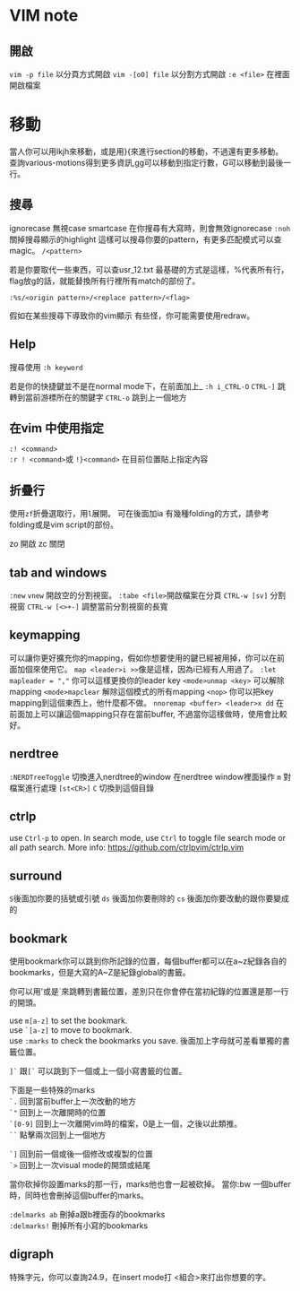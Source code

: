 # VIM note

## 開啟
`vim -p file` 以分頁方式開啟
`vim -[oO] file` 以分割方式開啟
`:e <file>` 在裡面開啟檔案

# 移動
當人你可以用lkjh來移動，或是用}{來進行section的移動，不過還有更多移動。
查詢various-motions得到更多資訊,<number>gg可以移動到指定行數，G可以移動到最後一行。

## 搜尋
ignorecase 無視case
smartcase 在你搜尋有大寫時，則會無效ignorecase
`:noh` 關掉搜尋顯示的highlight
這樣可以搜尋你要的pattern，有更多匹配模式可以查magic。
`/<pattern>`

若是你要取代一些東西，可以查usr_12.txt
最基礎的方式是這樣，%代表所有行，flag放g的話，就能替換所有行裡所有match的部份了。
```
:%s/<origin pattern>/<replace pattern>/<flag>
```

假如在某些搜尋下導致你的vim顯示 有些怪，你可能需要使用redraw。


## Help

搜尋使用
`:h keyword`

若是你的快捷鍵並不是在normal mode下，在前面加上<mode>_<shortcut>
`:h i_CTRL-O`
`CTRL-]` 跳轉到當前游標所在的關鍵字
`CTRL-o` 跳到上一個地方


## 在vim 中使用指定

`:! <command>` \
`:r ! <command>`或 `!}<command>` 在目前位置貼上指定內容

## 折疊行
使用`zf`折疊選取行，用`l`展開。
可在後面加ia
有幾種folding的方式，請參考folding或是vim script的部份。

zo 開啟
zc 關閉

## tab and windows
`:new`
`vnew` 開啟空的分割視窗。
`:tabe <file>`開啟檔案在分頁
`CTRL-w [sv]` 分割視窗
`CTRL-w [<>+-]` 調整當前分割視窗的長寬

## keymapping
可以讓你更好擴充你的mapping，假如你想要使用的鍵已經被用掉，你可以在前面加個<leader>來使用它。
`map <leader>i >>`像是這樣，因為i已經有人用過了。
`:let mapleader = ","` 你可以這樣更換你的leader key
``<mode>unmap <key>`` 可以解除mapping
`<mode>mapclear` 解除這個模式的所有mapping
`<nop>` 你可以把key mapping到這個東西上，他什麼都不做。
`nnoremap <buffer> <leader>x dd` 在前面加上<buffer>可以讓這個mapping只存在當前buffer, 不過當你這樣做時，使用<localleader>會比較好。

## nerdtree
`:NERDTreeToggle` 切換進入nerdtree的window
在nerdtree window裡面操作
`m` 對檔案進行處理
`[st<CR>]`
`C` 切換到這個目錄

## ctrlp
use `Ctrl-p` to open.
In search mode, use `Ctrl` to toggle file search mode or all path search.
More info: https://github.com/ctrlpvim/ctrlp.vim

## surround
`S`後面加你要的括號或引號
`ds` 後面加你要刪除的
`cs` 後面加你要改動的跟你要變成的

## bookmark
使用bookmark你可以跳到你所記錄的位置，每個buffer都可以在a~z紀錄各自的bookmarks，但是大寫的A~Z是紀錄global的書籤。

你可以用'或是\`來跳轉到書籤位置，差別只在你會停在當初紀錄的位置還是那一行的開頭。

use `m[a-z]` to set the bookmark. \
use `` `[a-z] `` to move to bookmark. \
use `:marks` to check the bookmarks you save. 後面加上字母就可差看單獨的書籤位置。

`` ]` `` 跟`` [` `` 可以跳到下一個或上一個小寫書籤的位置。

下面是一些特殊的marks \
`` `. `` 回到當前buffer上一次改動的地方 \
`` `" `` 回到上一次離開時的位置 \
`` `[0-9] `` 回到上一次離開vim時的檔案，0是上一個，之後以此類推。 \
``` `` ``` 點擊兩次回到上一個地方

`` `] `` 回到前一個或後一個修改或複製的位置 \
`` `> `` 回到上一次visual mode的開頭或結尾

當你砍掉你設置marks的那一行，marks他也會一起被砍掉。
當你:bw 一個buffer時，同時也會刪掉這個buffer的marks。

`:delmarks ab` 刪掉a跟b裡面存的bookmarks \
`:delmarks!` 刪掉所有小寫的bookmarks


## digraph
特殊字元，你可以查詢24.9，在insert mode打<c-k> <組合>來打出你想要的字。




